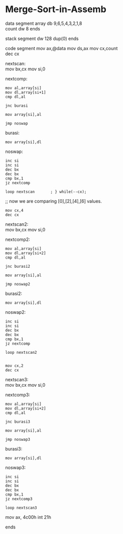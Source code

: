 # Merge-Sort-in-Assemb
data segment
array  db 9,6,5,4,3,2,1,8   
count  dw 8
ends

stack segment
    dw   128  dup(0)
ends

code segment
    mov ax,@data
    mov ds,ax
    mov cx,count      
    dec cx 
                 
nextscan:                
    mov bx,cx
    mov si,0 

nextcomp:
      
    mov al,array[si]
    mov dl,array[si+1]
    cmp dl,al  

    jnc burasi  
    
    mov array[si],al
    
    jmp noswap 
    
burasi: 

    mov array[si],dl 
    
noswap:  
    
    inc si 
    inc si
    dec bx  
    dec bx 
    cmp bx,1
    jz nextcomp

    loop nextscan       ; } while(--cx);
     
    
 ;; now we are comparing [0],[2],[4],[6] values. 
   
    mov cx,4      
    dec cx 
                 

nextscan2:                
    mov bx,cx
    mov si,0 

nextcomp2:
      

    mov al,array[si]
    mov dl,array[si+2]
    cmp dl,al  

    jnc burasi2  
    
    mov array[si],al
    
    jmp noswap2 
    
burasi2: 

    mov array[si],dl 


noswap2:  
    
    inc si 
    inc si
    dec bx
    dec bx
    cmp bx,1
    jz nextcomp

    loop nextscan2
              
    
    mov cx,2      
    dec cx 
                  
      
nextscan3:                
    mov bx,cx
    mov si,0 

nextcomp3:
      

    mov al,array[si]
    mov dl,array[si+2]
    cmp dl,al  

    jnc burasi3  
    
    mov array[si],al
    
    jmp noswap3 
      
burasi3: 

    mov array[si],dl 


noswap3:  
    
    inc si 
    inc si
    dec bx 
    dec bx  
    cmp bx,1
    jz nextcomp3

    loop nextscan3                

mov ax, 4c00h
int 21h  


ends
